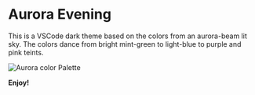 # Aurora Evening

This is a VSCode dark theme based on the colors from an aurora-beam lit sky. The colors dance from bright mint-green to light-blue to purple and pink teints.

![Aurora color Palette]("images/color-palette.png")

**Enjoy!**
